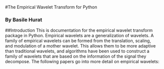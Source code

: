 #The Empirical Wavelet Transform for Python
### By Basile Hurat

##Introduction
This is documentation for the empirical wavelet transform package in Python. Empirical wavelets are a generalization of wavelets. A family of empirical wavelets can be formed from the translation, scaling, and modulation of a mother wavelet. This allows them to be more adaptive than traditional wavelets, and algorithms have been used to construct a family of wavelets that are based on the information of the signal they decompose. The following papers go into more detail on empirical wavelets:
